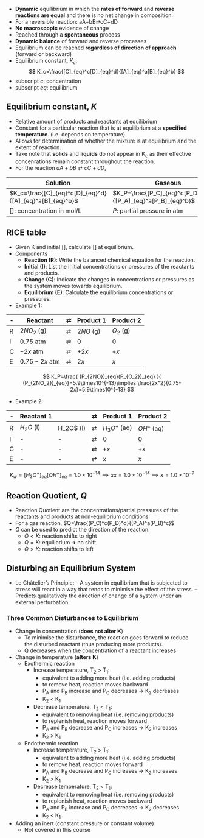 - **Dynamic** equilibrium in which the **rates of forward** and **reverse reactions are equal** and there is no net change in composition.
- For a reversible reaction: aA+bB⇄cC+dD
- **No macroscopic** evidence of change
- Reached through a **spontaneous** process
- **Dynamic balance** of forward and reverse processes
- Equilibrium can be reached **regardless of direction of approach** (forward or backward)
- Equilibrium constant, $K_c$:
$$
K_c=\frac{[C]_{eq}^c[D]_{eq}^d}{[A]_{eq}^a[B]_{eq}^b}
$$
- subscript $c$: concentration
- subscript $eq$: equilibrium
## Equilibrium constant, $K$
- Relative amount of products and reactants at equilibrium
- Constant for a particular reaction that is at equilibrium at a **specified temperature**. (i.e. depends on temperature)
- Allows for determination of whether the mixture is at equilibrium and the extent of reaction.
- Take note that **solids** and **liquids** do not appear in K<sub>c</sub> as their effective concenrations remain constant throughout the reaction.
- For the reaction $aA+bB⇄cC+dD$, 

| Solution | Gaseous |
|---|---|
| $K_c=\frac{[C]_{eq}^c[D]_{eq}^d}{[A]_{eq}^a[B]_{eq}^b}$ | $K_P=\frac{[P_C]_{eq}^c[P_D]_{eq}^d}{[P_A]_{eq}^a[P_B]_{eq}^b}$ |
| $[]$: concentration in mol/L | $P$: partial pressure in atm |
## RICE table
- Given K and initial [], calculate [] at equilibrium.
- Components
  - **Reaction (R)**: Write the balanced chemical equation for the reaction.
  - **Initial (I)**: List the initial concentrations or pressures of the reactants and products.
  - **Change (C)**: Indicate the changes in concentrations or pressures as the system moves towards equilibrium.
  - **Equilibrium (E)**: Calculate the equilibrium concentrations or pressures.
- Example 1:

| - | Reactant        | $⇄$ | Product 1 | Product 2 |
|---|-----------------|------|-----------|-----------|
| R | $2NO_2$ (g)     | $⇄$ | $2NO$ (g) | $O_2$ (g) |
| I | $0.75$ atm      | $⇄$ | 0         | 0         |
| C | $-2x$ atm       | $⇄$ | $+2x$     | $+x$      |
| E | $0.75 - 2x$ atm | $⇄$ | $2x$      | $x$       |

$$
K_P=\frac{ (P_{2NO})_{eq}(P_{O_2})_{eq} }{ (P_{2NO_2})_{eq}}=5.9\times10^{-13}\implies \frac{2x^2}{0.75-2x}=5.9\times10^{-13}
$$

- Example 2:

| - | Reactant 1 |       | $⇄$ | Product 1 | Product 2 |
|---|------------|-----|------|-----------|-----------|
| R | $H_2O$ (l) | H_2O$ (l) | $⇄$ | $H_3O^+$ (aq) | $OH^-$ (aq) |
| I | - | -   | $⇄$ | 0         | 0         |
| C | - | -   | $⇄$ | $+x$     | $+x$      |
| E | - | -  | $⇄$ | $x$      | $x$       |

$$
K_w=[H_3O^+]_{eq}[OH^+]_{eq}=1.0\times10^{-14}\implies xx=1.0\times10^{-14}\implies x=1.0\times10^{-7}
$$

## Reaction Quotient, $Q$
- Reaction Quotient are the concentrations/partial pressures of the reactants and products at non-equilibrium conditions
- For a gas reaction, $Q=\frac{(P_C)^c(P_D)^d}{(P_A)^a(P_B)^c}$
- $Q$ can be used to predict the direction of the reaction.
  - $Q < K$: reaction shifts to right
  - $Q = K$: equilibrium ➔ no shift
  - $Q > K$: reaction shifts to left

## Disturbing an Equilibrium System
- Le Châtelier’s Principle:
  – A system in equilibrium that is subjected to stress will react in a way that tends to minimise the effect of the stress.
  – Predicts qualitatively the direction of change of a system under an external perturbation.

### Three Common Disturbances to Equilibrium
- Change in concentration (**does not alter K**)
  - To minimise the disturbance, the reaction goes forward to reduce the disturbed reactant (thus producing more products).
  - Q decreases when the concentration of a reactant increases
- Change in temperature (**alters K**)
  - Exothermic reaction
    - Increase temperature, T<sub>2</sub> > T<sub>1</sub>: 
      - equivalent to adding more heat (i.e. adding products)
      - to remove heat, reaction moves backward
      - P<sub>A</sub> and P<sub>B</sub> increase and P<sub>C</sub> decreases → K<sub>2</sub> decreases
      - K<sub>2</sub> < K<sub>1</sub>
    - Decrease temperature, T<sub>2</sub> < T<sub>1</sub>: 
      - equivalent to removing heat (i.e. removing products)
      - to replenish heat, reaction moves forward
      - P<sub>A</sub> and P<sub>B</sub> decrease and P<sub>C</sub> increases → K<sub>2</sub> increases
      - K<sub>2</sub> > K<sub>1</sub>
  - Endothermic reaction
    - Increase temperature, T<sub>2</sub> > T<sub>1</sub>: 
      - equivalent to adding more heat (i.e. adding products)
      - to remove heat, reaction moves forward
      - P<sub>A</sub> and P<sub>B</sub> decrease and P<sub>C</sub> increases → K<sub>2</sub> increases
      - K<sub>2</sub> > K<sub>1</sub>
    - Decrease temperature, T<sub>2</sub> < T<sub>1</sub>: 
      - equivalent to removing heat (i.e. removing products)
      - to replenish heat, reaction moves backward
      - P<sub>A</sub> and P<sub>B</sub> increase and P<sub>C</sub> decreases → K<sub>2</sub> decreases
      - K<sub>2</sub> < K<sub>1</sub>
- Adding an inert (constant pressure or constant volume)
  - Not covered in this course